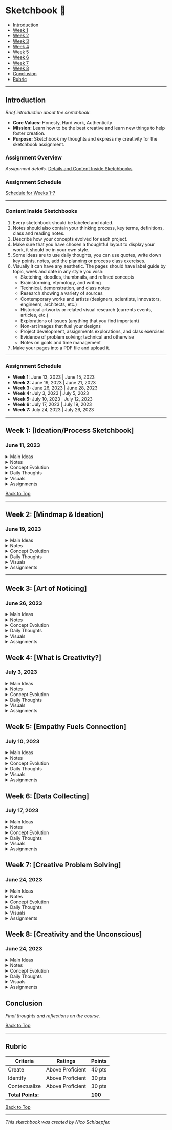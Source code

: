 # Sketchbook 🎨

- [Introduction](#introduction)
- [Week 1](#week-1-ideationprocess-sketchbook)
- [Week 2](#week-2-Mindmap&Ideation)
- [Week 3](#week-3-ArtofNoticing)
- [Week 4](#week-4-WhatisCreativity?)
- [Week 5](#week-5-EmpathyFuelsConnection)
- [Week 6](#week-6-DataCollecting)
- [Week 7](#week-7-CreativeProblemSolving)
- [Week 8](#week-8-CreativityandtheUnconscious)
- [Conclusion](#conclusion)
- [Rubric](#rubric)

---

## Introduction
_Brief introduction about the sketchbook._
- **Core Values:** Honesty, Hard work, Authenticity
- **Mission:** Learn how to be the best creative and learn new things to help foster creation.
- **Purpose:** Sketchbook my thoughts and express my creativity for the sketchbook assignment.

### **Assignment Overview**
_Assignment details._
[Details and Content Inside Sketchbooks](#assignment-details)

### **Assignment Schedule**
[Schedule for Weeks 1-7](#assignment-schedule)

---

<a name="assignment-details"></a>
### **Content Inside Sketchbooks**
1. Every sketchbook should be labeled and dated.
2. Notes should also contain your thinking process, key terms, definitions, class and reading notes.
3. Describe how your concepts evolved for each project.
4. Make sure that you have chosen a thoughtful layout to display your work, it should be in your own style.
5. Some ideas are to use daily thoughts, you can use quotes, write down key points, notes, add the planning or process class exercises.
6. Visually it can have any aesthetic. The pages should have label guide by topic, week and date in any style you wish:
   - Sketching, doodles, thumbnails, and refined concepts
   - Brainstorming, etymology, and writing
   - Technical, demonstration, and class notes
   - Research showing a variety of sources
   - Contemporary works and artists (designers, scientists, innovators, engineers, architects, etc.)
   - Historical artworks or related visual research (currents events, articles, etc.)
   - Explorations of issues (anything that you find important)
   - Non-art images that fuel your designs
   - Project development, assignments explorations, and class exercises
   - Evidence of problem solving; technical and otherwise
   - Notes on goals and time management
7. Make your pages into a PDF file and upload it.

---

<a name="assignment-schedule"></a>
### **Assignment Schedule**
- **Week 1:** June 13, 2023 | June 15, 2023
- **Week 2:** June 19, 2023 | June 21, 2023
- **Week 3:** June 26, 2023 | June 28, 2023
- **Week 4:** July 3, 2023 | July 5, 2023
- **Week 5:** July 10, 2023 | July 12, 2023
- **Week 6:** July 17, 2023 | July 19, 2023
- **Week 7:** July 24, 2023 | July 26, 2023

---

## Week 1: [Ideation/Process Sketchbook]
### June 11, 2023
<details>
<summary>Main Ideas</summary>

- Idea 1: Why ideation/idea development is important.
- Idea 2: Research is important.
- ...

</details>

<details>
<summary>Notes</summary>

- **Key Terms:** Ideation is the process of forming ideas or images.
- **Class Notes:** It is essential to gain information about how others have attempted this idea, often our work can be tied to historical and contemporary themes that are available to us.
- **Reading Notes:** Browse through these artists, everyone has their own unique ideation process:
  - [Leonardo Da Vinci](https://www.vam.ac.uk/articles/explore-leonardo-da-vinci-codex-forster-i#?c=&m=&s=&cv=&xywh=-186%2C786%2C1486%2C1105)
  - [Frida Kahlo](https://www.anothermag.com/art-photography/4068/the-diary-of-frida-kahlo-an-intimate-self-portrait)
  - [Guillermo Del Toro](https://www.theguardian.com/film/gallery/2013/nov/01/guillermo-del-toro-sketchbooks)
  - [Christo & Jeanne Claude](https://christojeanneclaude.net/projects/the-gates)
  - [Grayson Perry](https://www.theguardian.com/artanddesign/2016/feb/19/inside-grayson-perrys-sketchbook)
  - [Articles](https://www.theatlantic.com/entertainment/archive/2011/06/from-design-to-street-art-5-looks-inside-great-creators-notebooks/240724/)
  - [Handmade Sketchbooks](https://www.thisiscolossal.com/2018/04/handmade-sketchbooks-by-jose-naranja/)

</details>

<details>
<summary>Concept Evolution</summary>

_Describe how your concepts evolved for this project._

</details>

<details>
<summary>Daily Thoughts</summary>

- **Quotes:** "The computer is a bicycle for the mind" - Steve Jobs
- **Key Points:** Your key points here.
- **Planning:** Wanting to learn how to use photoshop again. Excited because of new AI tools.

</details>

<details>
<summary>Visuals</summary>

![hellogif_AdobeExpress.gif](https://ucdenver.instructure.com/users/336207/files/19888990/preview?verifier=j69VFnVZH379Ffy7K1wsUHZY2jU9D2hRgKyP6h8T)

</details>

<details>
<summary>Assignments</summary>

GROUP 2:

A random plane crash from Denver to the Caribbean left Paris Eck, Shivam Pathak, Semir Poljakovic, Destiny Robertson, Nicolas Schlaepfer, Caleb Seiwald, Dustin Story, and Jessie Medina trapped on a deserted island being the only survivors. Finding a solution that would guarantee everyone's survival became our main priority.

During our first two days of exploration of the island, we came across an old hut with first aid supplies, which proved to be a useful tool for treating wounds and diseases. We also discovered a collection of ancient food rations from the Vietnam War, dating back to the 1960s and providing a preserved food source. Along with the island's many coconuts, fruits, and fresh water sources, we made the most of these resources to suit our urgent survival needs.

Following that, over the course of the following two days, we started to understand the value of cooperation and defined clear roles and duties based on our unique skill sets. We collaborated effectively, exchanging information and offering one another support as we used our combined skills to come up with innovative solutions and ensure our survival.

We were able to discuss issues, make choices, and continue open communication during the following week's sessions. We handled disagreements in a constructive manner, generating the kind of climate that was necessary for our survival.

We built tools, weapons, and shelters out of the available branches, vines, and boulders at these sessions as we started to acclimate to our environment. We were able to make the most of the island's natural resources and improve our chances of surviving until help arrived thanks to our resourcefulness.

After a month, a passing ship saw our distress signals, leading to our rescue. Each participant cast a vote for the best option, understanding that it was only by our combined efforts, unity, and efficient use of the resources at our disposal that we were able to survive.

</details>

[Back to Top](#sketchbook-)

---

## Week 2: [Mindmap & Ideation]
### June 19, 2023
<details>
<summary>Main Ideas</summary>

- Idea 1: Intro to mind maps
- Idea 2: Art of noticing and Creative Confidence
- ...

</details>

<details>
<summary>Notes</summary>

- **Key Terms:** Definitions here.
- **Class Notes:** Your class notes here.
- **Reading Notes:** **What is Mind Mapping?**

Mind mapping is a visual form of note taking that offers an overview of a topic and its complex information, allowing students to comprehend, create new ideas and build connections. Through the use of colors, images and words, mind mapping encourages students to begin with a central idea and expand outward to more in-depth sub-topics. ([linkLinks to an external site.](http://www.inspiration.com/visual-learning/mind-mapping))

**Mind mapping can be helpful when organizing ideas ...**

- Writing papers
- Studying for tests
- Solving a business problem
- Helping to build out your goals
- Figure out areas to improve your skills

**The art of Noticing**

what the world presents and noticing what matters to you.

</details>

<details>
<summary>Concept Evolution</summary>

_Describe how your concepts evolved for this project._

</details>

<details>
<summary>Daily Thoughts</summary>

- **Quotes:** Your quotes here.
- **Key Points:** Your key points here.
- **Planning:** Your planning notes here.

</details>

<details>
<summary>Visuals</summary>



</details>

<details>
<summary>Assignments</summary>
<img width="1460" alt="Screenshot 2023-06-14 at 9 54 59 PM" src="https://github.com/nschlaepfer/Sketchbook/assets/44988633/6794730c-46aa-44e7-94ac-78e0e533a183">

Three things I Could use for my creative process after reading the provided pdf. 

1. Open-mindedness: Creative individuals are open to new ideas and perspectives. They are willing to explore unconventional paths and challenge the status quo.

2. Curiosity: Creative individuals have a natural curiosity and a desire to learn. They are constantly seeking new knowledge and experiences, which fuels their creative thinking.

3. Persistence: Creative individuals are not discouraged by obstacles or failures. They have the determination and resilience to keep pushing forward and finding innovative solutions.
</details>


---

## Week 3: [Art of Noticing]
### June 26, 2023
<details>
<summary>Main Ideas</summary>

- Idea 1: Art of noticing releavant things
- Idea 2: lateral thinking
- ...

</details>

<details>
<summary>Notes</summary>

- **Key Terms:** Lateral thinking: step by step contrasts lateral and vertical thinking.
- **Class Notes:** Your class notes here.
- **Reading Notes:** Your reading notes here.

</details>

<details>
<summary>Concept Evolution</summary>

_Describe how your concepts evolved for this project._

</details>

<details>
<summary>Daily Thoughts</summary>

- **Quotes:** Your quotes here.
- **Key Points:** Thinking in different dimentions requires step by step thinking.
- **Planning:** Your planning notes here.

</details>

<details>
<summary>Visuals</summary>

![image](https://github.com/nschlaepfer/Sketchbook/assets/44988633/53a4a6f3-6b51-4f02-bba2-ec6f0ce21a87)


</details>

<details>
<summary>Assignments</summary>
<img width="454" alt="Screen Shot 2023-06-27 at 11 01 56 AM" src="https://github.com/nschlaepfer/Sketchbook/assets/44988633/b3de614b-2c60-405d-9489-97156f7ab90f">

</details>


## Week 4: [What is Creativity?]
### July 3, 2023
<details>
<summary>Main Ideas</summary>

- Idea 1: Creativity is Contagious
- Idea 2: Connections
- ...

</details>

<details>
<summary>Notes</summary>

- **Key Terms:** Inovation, Evolution, Serendipitous, physical space
- **Class Notes:** Your class notes here.
- **Reading Notes:** Lesson 7: Serendipitous discoveries can be facilitated by a shared intellectual or physical space.
When ideas converge in a shared physical or intellectual space, through for example people from different disciplines meeting, creative collisions happen. Consider the modernist cultural innovations of the 1920s. Many of them were largely a result of artists, poets and writers meeting at the same Parisian cafés. Shared interactions allow ideas to diffuse, circulate and be combined randomly with others.

On an individual level, facilitating such serendipitous connections is simply a matter of simultaneously introducing ideas from different disciplines into your consciousness. Innovators like Benjamin Franklin and Charles Darwin favored working on multiple projects simultaneously, in a kind of slow multitasking mode. One project would take center stage for days at a time, but linger at the back of the mind afterwards too, so connections between projects could be drawn.

The philosopher John Locke understood the importance of cross-referencing as early on as 1652, when he began developing an elaborate system for indexing the content of his commonplace book, essentially a scrapbook of interesting thoughts and findings. Such books formed his repository of ideas and hunches, maturing and waiting to be connected to new ideas.

On an organizational level, the key to innovation and inspiration is a network which allows hunches to mature, scatter and combine with others openly.

The greatest such network in existence is, of course, the World Wide Web, where a wealth of ideas is not only available, but hyper-linked for easy connections between several disciplines.
</details>

<details>
<summary>Concept Evolution</summary>

_Describe how your concepts evolved for this project._

</details>

<details>
<summary>Daily Thoughts</summary>

- **Quotes:** “Creativity is contagious, pass it on” – Albert Einstein
- **Key Points:** Your key points here.
- **Planning:** Your planning notes here.

</details>

<details>
<summary>Visuals</summary>
<img width="595" alt="Screen Shot 2022-06-26 at 11 31 53 PM" src="https://github.com/nschlaepfer/Sketchbook/assets/44988633/b540f27b-df31-454e-a287-44d36095bf21">



</details>

<details>
<summary>Assignments</summary>
![IMG_0921](https://github.com/nschlaepfer/Sketchbook/assets/44988633/f106c0a8-df22-48a5-99f1-b8e89e32d168)
![1688184301 204025](https://github.com/nschlaepfer/Sketchbook/assets/44988633/eabb90c0-a84f-4ce7-9218-75c8ca99b658)

1. Lateral Thinking and Vertical Thinking are distinct methods of problem-solving and idea generation. Lateral Thinking involves a nontraditional, 'outside-the-box' approach, while Vertical Thinking follows a more conventional, linear process. Both play crucial roles in idea generation and problem-solving, but their utilization can greatly depend on the nature of the problem and the desired solution that is currently at hand.
    
2. Creativity and Innovation through Collaboration: Innovation often comes from the of diverse ideas and perspectives. Collaboration provides a platform for these diverse ideas to interact and amalgamate. The synergistic effect of collaboration often results in creative solutions that would not have been possible by individuals working in isolation. Additionally, adopting new methods like observation and unfamiliar ways of thinking can further foster creativity. Observation can help identify patterns or details that others may overlook, leading to unique insights. Embracing unfamiliar ways of thinking can break habitual thought patterns and open new pathways for innovative solutions.
    
3. Given the inability to access the specific readings and videos, I'll provide general examples of how new ways of thinking can be applied:
    
    Disadvantages of the System: An example could be challenging existing systems and practices in an organization. This might involve questioning the efficiency of current processes or the efficacy of traditional methodologies, thus creating room for innovation and improvement. (Old Ideas sometimes die)
        
    Creativity is Contagious: This could relate to the idea that exposure to creative individuals or environments can stimulate our own creativity. For instance, a workplace that encourages free expression of ideas and fosters a culture of innovation can influence its members to think creatively. (I think of Apple)
        
    The Art of Noticing: This might be about the value of observation in fostering creativity. For instance, a designer might draw inspiration from patterns in nature, or a marketer might develop a new campaign based on subtle shifts in consumer behavior.
        
4. Imagined Scenario: In a research institute, I imagen a "Cross-Disciplinary Collaboration Day." On this day, researchers from different fields would come together to share their work and brainstorm solutions for real world complex, real-world problems. For instance, an environmental scientist, a computer scientist, and a sociologist might collaborate to develop a comprehensive model for predicting and mitigating the impacts of climate change on human societies. 

</details>

## Week 5: [Empathy Fuels Connection]
### July 10, 2023
<details>
<summary>Main Ideas</summary>

- Idea 1: Restructuring Thinking Patterns
- Idea 2: Empathy: Connections facilitate ideas
- ...

</details>

<details>
<summary>Notes</summary>

- **Key Terms:** Definitions here.
- **Class Notes:** The philosopher John Locke understood the importance of cross-referencing as early on as 1652, when he began developing an elaborate system for indexing the content of his commonplace book, essentially a scrapbook of interesting thoughts and findings. Such books formed his repository of ideas and hunches, maturing and waiting to be connected to new ideas.
- **Reading Notes:** A cliche is a stereotyped phrase, a stereotyped way of looking at something or describing something. But cliches refer not only to arrangements of ideas but to ideas themselves. It is usually assumed that basic ideas are sound and then one starts fitting them together to give different patterns. But the basic ideas are themselves patterns that can be reconstructed. It is the purpose of lateral thinking to challenge any assumption for it is the purpose of lateral thinking to try and restructure any pattern. General agreement about an assumption is no guarantee that it is correct. It is historical continuity that maintains most assumptions - not a repeated assent of their validity. & The most basic principle of lateral thinking is that any particular way of looking at things is only one from among many other possible ways. Lateral thinking is concerned with exploring these other ways by restructuring and rearranging the information that is available. The very word ‘lateral’ suggests the movement sideways to generate alternative patterns instead of moving straight ahead with the development of one particular pattern. This is indicated in the diagrams opposite.

</details>

<details>
<summary>Concept Evolution</summary>

_Describe how your concepts evolved for this project._

</details>

<details>
<summary>Daily Thoughts</summary>

- **Quotes:** Your quotes here.
- **Key Points:** Your key points here.
- **Planning:** Your planning notes here.

</details>

<details>
<summary>Visuals</summary>



</details>

<details>
<summary>Assignments</summary>
![IMG_1050](https://github.com/nschlaepfer/Sketchbook/assets/44988633/26d3dec5-92c9-4f3e-9e30-953d07208a15)
![IMG_1051](https://github.com/nschlaepfer/Sketchbook/assets/44988633/b0235e5a-cece-4e6c-a17b-4fba4982cbff)
![IMG_1052](https://github.com/nschlaepfer/Sketchbook/assets/44988633/30dd5839-89bf-452f-a6b5-c4a9738ec5dc)

</details>

## Week 6: [Data Collecting]
### July 17, 2023
<details>
<summary>Main Ideas</summary>

- Idea 1: Failure is Good
- Idea 2: 
- ...

</details>

<details>
<summary>Notes</summary>

- **Key Terms:** Definitions here.
- **Class Notes:** Your class notes here.
- **Reading Notes:** Your reading notes here.

</details>

<details>
<summary>Concept Evolution</summary>

_Describe how your concepts evolved for this project._

</details>

<details>
<summary>Daily Thoughts</summary>

- **Quotes:** Your quotes here.
- **Key Points:** Your key points here.
- **Planning:** Your planning notes here.

</details>

<details>
<summary>Visuals</summary>



</details>

<details>
<summary>Assignments</summary>

</details>

## Week 7: [Creative Problem Solving]
### June 24, 2023
<details>
<summary>Main Ideas</summary>

- Idea 1
- Idea 2
- ...

</details>

<details>
<summary>Notes</summary>

- **Key Terms:** Definitions here.
- **Class Notes:** Your class notes here.
- **Reading Notes:** Your reading notes here.

</details>

<details>
<summary>Concept Evolution</summary>

_Describe how your concepts evolved for this project._

</details>

<details>
<summary>Daily Thoughts</summary>

- **Quotes:** Your quotes here.
- **Key Points:** Your key points here.
- **Planning:** Your planning notes here.

</details>

<details>
<summary>Visuals</summary>



</details>

<details>
<summary>Assignments</summary>

</details>


## Week 8: [Creativity and the Unconscious]
### June 24, 2023
<details>
<summary>Main Ideas</summary>

- Idea 1
- Idea 2
- ...

</details>

<details>
<summary>Notes</summary>

- **Key Terms:** Definitions here.
- **Class Notes:** Your class notes here.
- **Reading Notes:** Your reading notes here.

</details>

<details>
<summary>Concept Evolution</summary>

_Describe how your concepts evolved for this project._

</details>

<details>
<summary>Daily Thoughts</summary>

- **Quotes:** Your quotes here.
- **Key Points:** Your key points here.
- **Planning:** Your planning notes here.

</details>

<details>
<summary>Visuals</summary>



</details>

<details>
<summary>Assignments</summary>

</details>

## Conclusion
_Final thoughts and reflections on the course._

[Back to Top](#sketchbook-)

---

## Rubric

| Criteria | Ratings | Points |
|----------|---------|--------|
| Create   | Above Proficient | 40 pts |
| Identify | Above Proficient | 30 pts |
| Contextualize | Above Proficient | 30 pts |
| **Total Points:** | | **100** |

[Back to Top](#sketchbook-)

---

_This sketchbook was created by Nico Schlaepfer._
